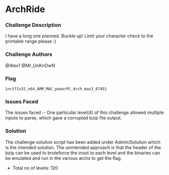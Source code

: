 # ArchRide


### Challenge Description

I have a long one planned. Buckle up!
Limit your character check to the printable range please :)

### Challenge Authors
@4lex1 @Mr_UnKnOwN

### Flag
```
inctf{x32_x64_ARM_MAC_powerPC_4rch_maz3_6745}
```
### Issues Faced

The issues faced :- One particular level(4) of this challenge allowed multiple inputs to parse, which gave a corrupted bzip file output.

### Solution 

The challenge solution script has been added under Admin/Solution which is the intended solution. The unintended approach is that the header of the bzip can be used to bruteforce the inout to each level and the binaries can be emulated and run in the various archs to get the flag.
  - Total no of levels: 120
